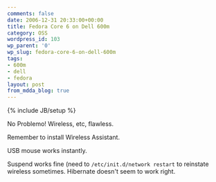 ```yaml
---
comments: false
date: 2006-12-31 20:33:00+00:00
title: Fedora Core 6 on Dell 600m
category: OSS
wordpress_id: 103
wp_parent: '0'
wp_slug: fedora-core-6-on-dell-600m
tags:
- 600m
- dell
- fedora
layout: post
from_mdda_blog: true
---
```

{% include JB/setup %}


No Problemo!  Wireless, etc, flawless.  
  
Remember to install Wireless Assistant.  
  
USB mouse works instantly.  
  
Suspend works fine (need to `/etc/init.d/network restart` to reinstate wireless sometimes.  Hibernate doesn't seem to work right.
